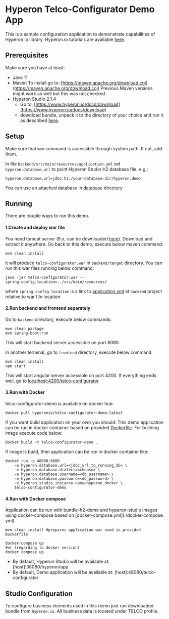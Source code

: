 # Hyperon Telco-Configurator Demo App
This is a sample configuration application to demonstrate capabilities of Hyperon.io library. 
Hyperon.io tutorials are available [here](https://www.hyperon.io/docs/tutorials).

## Prerequisites
Make sure you have at least:
- Java 11
- Maven 
To install go to: [https://maven.apache.org/download.cgi](https://maven.apache.org/download.cgi)
Previous Maven versions might work as well but this was not checked. 
- Hyperon Studio 2.1.4  
  - Go to: [https://www.hyperon.io/docs/download](https://www.hyperon.io/docs/download)
  - download bundle, unpack it to the directory of your choice and run it as described [here](https://www.hyperon.io/tutorial/installing-hyperon-studio). 
## Setup
Make sure that `mvn` command is accessible through system path. If not, add them.

In file `backend/src/main/resources/application.yml` set `hyperon.database.url` to point Hyperon Studio H2 database file, e.g.:
```properties
hyperon.database.url=jdbc:h2:/your-database-dir/hyperon.demo
```
You can use an attached database in [database](./database) directory
## Running
There are couple ways to run this demo. 

#### 1.Create and deploy war file
You need tomcat server (9.x, can be downloaded [here](https://tomcat.apache.org/download-90.cgi)). Download and extract it 
anywhere. Go back to this demo, execute below maven command:
```shell
mvn clean install
```
it will produce `telco-configurator.war` in `backend/target` directory. 
You can run this war files running below command:
```shell
java -jar telco-configurator.war --spring.config.location=../src/main/resources/ 
```
where `spring.config.location` is a link to [application.yml](./backend/src/main/resources/application.yml) at `backend` project relative to war file 
location 

#### 2.Run backend and frontend separately
Go to `backend` directory, execute below commands:
```shell
mvn clean package
mvn spring-boot:run
```
This will start backend server accessible on port 8080.

In another terminal, go to `frontend` directory, execute below command:
```shell
mvn clean install
npm start
```
This will start angular server accessible on port 4200. If everything ends well, go to [localhost:4200/telco-configurator](localhost:4200/telco-configurator)

#### 3.Run with Docker
telco-configurator-demo is available on docker hub:
```shell
docker pull hyperonio/telco-configurator-demo:latest
```
If you want build application on your own you should: 
This demo application can be run in docker container based on provided [Dockerfile](./Dockerfile). For building image execute code below:
```shell
docker build -t telco-configurator-demo .
```
If image is build, then application can be run in docker container like:
```shell
docker run -p 48080:8080 
    -e hyperon.database.url=<jdbc_url_to_running_db> \
    -e hyperon.database.dialect=<choose> \
    -e hyperon.database.username=<db_username> \
    -e hyperon.database.password=<db_password> \
    -e hyperon.studio.instance-name=hyperon_docker \
    telco-configurator-demo
```

#### 4.Run with Docker compose 
Application can be run with bundle-h2-demo and hyperon-studio images using docker-compose based on [docker-compose.yml](./docker-compose.
yml)
```shell
mvn clean install #prepares application war used in provided Dockerfile

docker-compose up
#or (regarding to docker version) 
docker compose up
```
* By default, Hyperon Studio will be available at: [host]:38080/hyperon/app
* By default, Demo application will be available at: [host]:48080/telco-configurator
 
## Studio Configuration
To configure business elements used in this demo just run downloaded bundle from ```hyperon.io```. All business data is located under TELCO profile.
